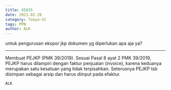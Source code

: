 ```yaml
---
title: 45835
date: 2021-02-26
category: Tanya-SC
tags: PPN
author: ALK
---
```


untuk pengurusan ekspor jkp dokumen yg diperlukan apa aja ya?

---

Membuat PEJKP (PMK 39/2019). Sesuai Pasal 8 ayat 2 PMK 39/2019, PEJKP harus dilampiri dengan faktur penjualan (invoice), karena keduanya merupakan satu kesatuan yang tidak terpisahkan. Seterusnya PEJKP tsb disimpan sebagai arsip dan harus diinput pada efaktur.

`ALK`

